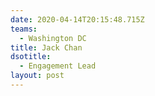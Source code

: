 ```yaml
---
date: 2020-04-14T20:15:48.715Z
teams:
  - Washington DC
title: Jack Chan
dsotitle:
  - Engagement Lead
layout: post
---
```

